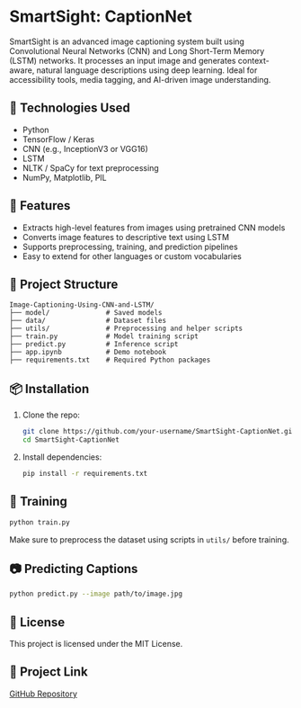 # SmartSight: CaptionNet

SmartSight is an advanced image captioning system built using Convolutional Neural Networks (CNN) and Long Short-Term Memory (LSTM) networks. It processes an input image and generates context-aware, natural language descriptions using deep learning. Ideal for accessibility tools, media tagging, and AI-driven image understanding.

## 🔧 Technologies Used

* Python
* TensorFlow / Keras
* CNN (e.g., InceptionV3 or VGG16)
* LSTM
* NLTK / SpaCy for text preprocessing
* NumPy, Matplotlib, PIL

## 🚀 Features

* Extracts high-level features from images using pretrained CNN models
* Converts image features to descriptive text using LSTM
* Supports preprocessing, training, and prediction pipelines
* Easy to extend for other languages or custom vocabularies

## 📁 Project Structure

```
Image-Captioning-Using-CNN-and-LSTM/
├── model/              # Saved models
├── data/               # Dataset files
├── utils/              # Preprocessing and helper scripts
├── train.py            # Model training script
├── predict.py          # Inference script
├── app.ipynb           # Demo notebook
├── requirements.txt    # Required Python packages
```

## 📦 Installation

1. Clone the repo:

   ```bash
   git clone https://github.com/your-username/SmartSight-CaptionNet.git
   cd SmartSight-CaptionNet
   ```
2. Install dependencies:

   ```bash
   pip install -r requirements.txt
   ```

## 🧠 Training

```bash
python train.py
```

Make sure to preprocess the dataset using scripts in `utils/` before training.

## 📷 Predicting Captions

```bash
python predict.py --image path/to/image.jpg
```

## 📄 License

This project is licensed under the MIT License.

## 🔗 Project Link

[GitHub Repository](https://github.com/your-username/SmartSight-CaptionNet)
